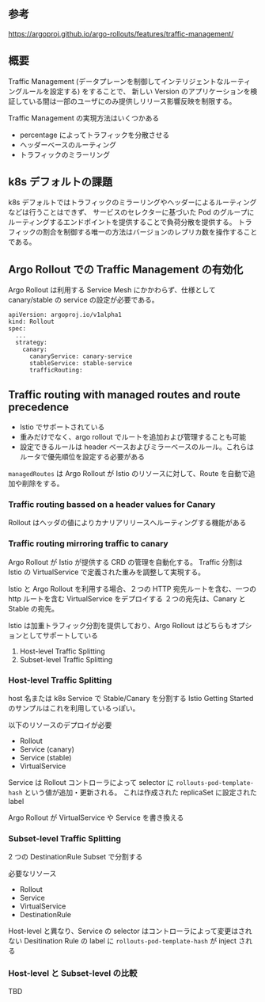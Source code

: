 ## 参考

https://argoproj.github.io/argo-rollouts/features/traffic-management/

## 概要

Traffic Management (データプレーンを制御してインテリジェントなルーティングルールを設定する) をすることで、
新しい Version のアプリケーションを検証している間は一部のユーザにのみ提供しリリース影響反映を制限する。

Traffic Management の実現方法はいくつかある

- percentage によってトラフィックを分散させる
- ヘッダーベースのルーティング
- トラフィックのミラーリング

## k8s デフォルトの課題

k8s デフォルトではトラフィックのミラーリングやヘッダーによるルーティングなどは行うことはできず、
サービスのセレクターに基づいた Pod のグループにルーティングするエンドポイントを提供することで負荷分散を提供する。
トラフィックの割合を制御する唯一の方法はバージョンのレプリカ数を操作することである。

## Argo Rollout での Traffic Management の有効化

Argo Rollout は利用する Service Mesh にかかわらず、仕様として canary/stable の service の設定が必要である。

```
apiVersion: argoproj.io/v1alpha1
kind: Rollout
spec:
  ...
  strategy:
    canary:
      canaryService: canary-service
      stableService: stable-service
      trafficRouting:
```

## Traffic routing with managed routes and route precedence

- Istio でサポートされている
- 重みだけでなく、argo rollout でルートを追加および管理することも可能
- 設定できるルールは header ベースおよびミラーベースのルール。これらはルータで優先順位を設定する必要がある

`managedRoutes` は Argo Rollout が Istio のリソースに対して、Route を自動で追加や削除をする。

### Traffic routing bassed on a header values for Canary

Rollout はヘッダの値によりカナリアリリースへルーティングする機能がある

### Traffic routing mirroring traffic to canary

Argo Rollout が Istio が提供する CRD の管理を自動化する。
Traffic 分割は Istio の VirtualService で定義された重みを調整して実現する。

Istio と Argo Rollout を利用する場合、２つの HTTP 宛先ルートを含む、一つの http ルートを含む VirtualService をデプロイする
２つの宛先は、Canary と Stable の宛先。

Istio は加重トラフィック分割を提供しており、Argo Rollout はどちらもオプションとしてサポートしている

1. Host-level Traffic Splitting
2. Subset-level Traffic Splitting

### Host-level Traffic Splitting

host 名または k8s Service で Stable/Canary を分割する
Istio Getting Started のサンプルはこれを利用しているっぽい。

以下のリソースのデプロイが必要

- Rollout
- Service (canary)
- Service (stable)
- VirtualService

Service は Rollout コントローラによって selector に `rollouts-pod-template-hash` という値が追加・更新される。
これは作成された replicaSet に設定された label

Argo Rollout が VirtualService や Service を書き換える

### Subset-level Traffic Splitting

2 つの DestinationRule Subset で分割する

必要なリソース

- Rollout
- Service
- VirtualService
- DestinationRule

Host-level と異なり、Service の selector はコントローラによって変更はされない
Desitination Rule の label に `rollouts-pod-template-hash` が inject される

### Host-level と Subset-level の比較

TBD
